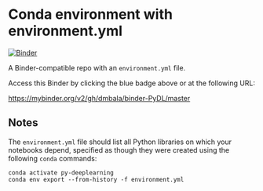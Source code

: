 # Conda environment with environment.yml

[![Binder](http://mybinder.org/badge_logo.svg)](#https://mybinder.org/v2/gh/dmbala/binder-PyDL/master)

A Binder-compatible repo with an `environment.yml` file.

Access this Binder by clicking the blue badge above or at the following URL:

https://mybinder.org/v2/gh/dmbala/binder-PyDL/master


## Notes
The `environment.yml` file should list all Python libraries on which your notebooks
depend, specified as though they were created using the following `conda` commands:

```
conda activate py-deeplearning
conda env export --from-history -f environment.yml
```

